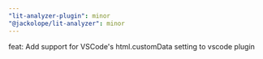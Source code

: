 ```yaml
---
"lit-analyzer-plugin": minor
"@jackolope/lit-analyzer": minor
---
```


feat: Add support for VSCode's html.customData setting to vscode plugin
